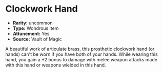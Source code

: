 
# Clockwork Hand

* **Rarity:** uncommon
* **Type:** Wondrous item
* **Attunement:** Yes
* **Source:** Vault of Magic


A beautiful work of articulate brass, this prosthetic clockwork hand (or hands) can't be worn if you have both of your hands. While wearing this hand, you gain a +2 bonus to damage with melee weapon attacks made with this hand or weapons wielded in this hand.
